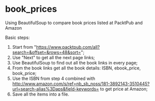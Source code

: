 book_prices
===========
Using BeautifulSoup to compare book prices listed at PacktPub and Amazon


Basic steps:    
1. Start from "https://www.packtpub.com/all?search=&offset=&rows=48&sort=";  
2. Use "Next" to get all the next page links;  
3. Use BeautifulSoup to find out all the book links in every page;  
4. From the book links get all the book details: ISBN, ebook_price, book_price;  
5. Use the ISBN from step 4 combined with http://www.amazon.com/s/ref=nb_sb_noss/181-3892143-3510445?url=search-alias%3Daps&field-keywords=
   to get price at Amazon;  
6. Save all the items into a file.  
